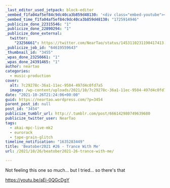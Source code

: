 ```yaml
---
_last_editor_used_jetpack: block-editor
_oembed_f1fa04af5ef84c9dc40ca3b859d48130: '<div class="embed-youtube"><iframe title="Beatober2021 #26 - Trance With Me" width="750" height="422" src="https://www.youtube.com/embed/aEj-0QGcDgY?feature=oembed" frameborder="0" allow="accelerometer; autoplay; clipboard-write; encrypted-media; gyroscope; picture-in-picture; web-share" referrerpolicy="strict-origin-when-cross-origin" allowfullscreen></iframe></div>'
_oembed_time_f1fa04af5ef84c9dc40ca3b859d48130: "1725914946"
_publicize_done_22315546: "1"
_publicize_done_22890294: "1"
_publicize_done_external:
  twitter:
    "23256661": https://twitter.com/NearTao/status/1453110231190417413
_publicize_job_id: "64619559643"
_thumbnail_id: "3455"
_wpas_done_23256661: "1"
_wpas_done_24391465: "1"
author: neartao
categories:
  - music-production
cover:
  alt: 7c29278c-36a1-11ec-9504-497d4c0fd7a5
  image: /wp-content/uploads/2021/10/7c29278c-36a1-11ec-9504-497d4c0fd7a5.png
date: "2021-10-26T21:24:06+00:00"
guid: https://neartao.wordpress.com/?p=3454
parent_post_id: null
post_id: "3454"
publicize_tumblr_url: http://.tumblr.com/post/666142980749639680
publicize_twitter_user: NearTao
tags:
  - akai-mpc-live-mk2
  - eurorack
  - tape-grain-glitch
timeline_notification: "1635283449"
title: 'Beatober2021 #26 - Trance With Me'
url: /2021/10/26/beatober2021-26-trance-with-me/

---
```

Not feeling this one so much... but I tried... so there's that

https://youtu.be/aEj-0QGcDgY
